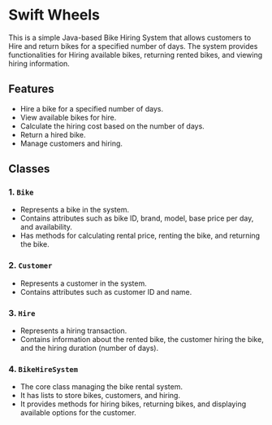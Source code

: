 # Swift Wheels

This is a simple Java-based Bike Hiring System that allows customers to Hire and return bikes for a specified number of days. The system provides functionalities for Hiring available bikes, returning rented bikes, and viewing hiring information.

## Features

- Hire a bike for a specified number of days.
- View available bikes for hire.
- Calculate the hiring cost based on the number of days.
- Return a hired bike.
- Manage customers and hiring.

## Classes

### 1. `Bike`
- Represents a bike in the system.
- Contains attributes such as bike ID, brand, model, base price per day, and availability.
- Has methods for calculating rental price, renting the bike, and returning the bike.

### 2. `Customer`
- Represents a customer in the system.
- Contains attributes such as customer ID and name.

### 3. `Hire`
- Represents a hiring transaction.
- Contains information about the rented bike, the customer hiring the bike, and the hiring duration (number of days).

### 4. `BikeHireSystem`
- The core class managing the bike rental system.
- It has lists to store bikes, customers, and hiring.
- It provides methods for hiring bikes, returning bikes, and displaying available options for the customer.
